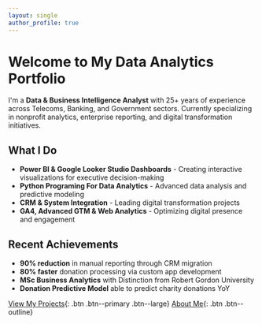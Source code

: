 ```yaml
---
layout: single
author_profile: true
---
```


# Welcome to My Data Analytics Portfolio

I'm a **Data & Business Intelligence Analyst** with 25+ years of experience across Telecoms, Banking, and Government sectors. Currently specializing in nonprofit analytics, enterprise reporting, and digital transformation initiatives.

## What I Do
- **Power BI & Google Looker Studio Dashboards** - Creating interactive visualizations for executive decision-making
- **Python Programing For Data Analytics** - Advanced data analysis and predictive modeling  
- **CRM & System Integration** - Leading digital transformation projects
- **GA4, Advanced GTM & Web Analytics** - Optimizing digital presence and engagement

## Recent Achievements
- **90% reduction** in manual reporting through CRM migration
- **80% faster** donation processing via custom app development
- **MSc Business Analytics** with Distinction from Robert Gordon University
- **Donation Predictive Model** able to predict charity donations YoY

[View My Projects](/projects/){: .btn .btn--primary .btn--large}
[About Me](/about/){: .btn .btn--outline}
